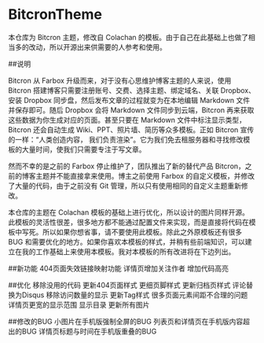# BitcronTheme

本仓库为 Bitcron 主题，修改自 Colachan 的模板。由于自己在此基础上也做了相当多的改动，所以开源出来供需要的人参考和使用。

##说明

Bitcron 从 Farbox 升级而来，对于没有心思维护博客主题的人来说，使用 Bitcron 搭建博客只需要注册账号、交费、选择主题、绑定域名、关联 Dropbox、安装 Dropbox 同步盘，然后发布文章的过程就变为在本地编辑 Markdown 文件并保存即可。随后 Dropbox 会将 Markdown 文件同步到云端，Bitcron 再来获取这些数据为你生成对应的页面。甚至只要在 Markdown 文件中标注显示类型，Bitcron 还会自动生成 Wiki、PPT、照片墙、简历等众多模板。正如 Bitcron 宣传的一样：“人类创造内容， 我们负责渲染”。它为我们免去租服务器和寻找修改模板的大量时间，使我们只需要专注于写文章。

然而不幸的是之前的 Farbox 停止维护了，团队推出了新的替代产品 Bitcron，之前的博客主题并不能直接拿来使用。博主之前使用 Farbox 的自定义模板，并修改了大量的代码，由于之前没有 Git 管理，所以只有使用相同的自定义主题重新修改。

本仓库的主题在 Colachan 模板的基础上进行优化，所以设计的图片同样开源。此模板的灵活性很差，很多地方都不能通过配置文件来实现，而是直接将代码在模板中写死。所以如果你想省事，请不要使用此模板。除此之外原模板还有很多 BUG 和需要优化的地方。如果你喜欢本模板的样式，并稍有些前端知识，可以建立在我的工作基础上来使用本模板。我对本模板的所有改进将在下边列出。

##新功能
404页面失效链接映射功能
详情页增加关注作者
增加代码高亮

##优化
移除没用的代码
更新404页面样式
更细页脚样式
更新归档页样式
评论替换为Disqus
移除访问数量的显示
更新Tag样式
很多页面元素间距不合理的问题
详情页更宽的显示范围
显示目录
更新所有图片

##修改的BUG
小图片在手机版强制全屏的BUG
列表页和详情页在手机版内容超出的BUG
详情页标题与时间在手机版重叠的BUG